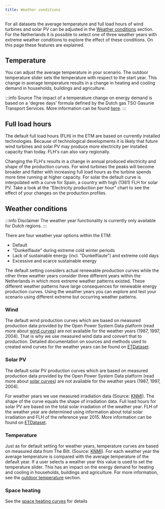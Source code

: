 ```yaml
---
title: Weather conditions
---
```


For all datasets the average temperature and full load hours of wind turbines and solar PV can be adjusted in the [Weather conditions](https://pro.energytransitionmodel.com/scenario/flexibility/flexibility_weather/temperature-and-full-load-hours) section. For the Netherlands it is possible to select one of three weather years with extreme weather conditions to explore the effect of these conditions. On this page these features are explained.

## Temperature

You can adjust the average temperature in your scenario. The outdoor temperature slider sets the temperature with respect to the start year. This change in average temperature results in a change in heating and cooling demand in households, buildings and agriculture.

:::info Source
The impact of a temperature change on energy demand is based on a 'degree days' formula defined by the Dutch gas TSO Gasunie Transport Services. More information can be found [here](outdoor-temperature.md).
:::

## Full load hours

The default full load hours (FLH) in the ETM are based on currently installed technologies. Because of technological developments it is likely that future wind turbines and solar PV may produce more electricity per installed capacity than today. FLH's can also vary regionally.

Changing the FLH's results in a change in annual produced electricity and shape of the production curves. For wind turbines the peaks will become broader and flatter with increasing full load hours as the turbine spends more time running at higher capacity. For solar the default curve is interpolated with a curve for Spain, a country with high (1361) FLH for solar PV. Take a look at the "Electricity production per hour" chart to see the effect of your changes on the production profiles.

## Weather conditions

:::info Disclaimer
The weather year functionality is currently only available for Dutch regions.
:::

There are four weather year options within the ETM:
- Default
- "Dunkelflaute" during extreme cold winter periods
- Lack of sustainable energy (incl. "Dunkelflaute") and extreme cold days
- Excessive and scarce sustainable energy

The default setting considers actual renewable production curves while the other three weather years consider three different years within the Netherlands in which more extreme weather patterns existed. These different weather patterns have large consequences for renewable energy production curves. Using the weather years you can explore and test your scenario using different extreme but occurring weather patterns. 

### Wind

The default wind production curves which are based on measured production data provided by the Open Power System Data platform (read more about [wind curves](https://github.com/quintel/etdataset-public/blob/master/curves/supply/wind/README.md)) are not available for the weather years (1987, 1997, 2004). That is why we use measured wind data and convert that to production. Detailed documentation on sources and methods used to created wind curves for the weather years can be found on
[ETDataset](https://github.com/quintel/etdataset-public/tree/master/curves/supply/wind/script/weather_years).

### Solar PV

The default solar PV production curves which are based on measured production data provided by the Open Power System Data platform (read more about [solar curves](https://github.com/quintel/etdataset-public/blob/master/curves/supply/solar/README.md)) are not available for the weather years (1987, 1997, 2004).

For weather years we use measured irradiation data (Source: [KNMI](https://dataplatform.knmi.nl/)). The shape of the curve equals the shape of irradiation data. Full load hours for solar PV are based on the total solar irradiation of the weather year. FLH of the weather year are determined using information about total solar irradiation and FLH of the reference year 2015. More information can be found on [ETDataset](https://github.com/quintel/etdataset/tree/master/curves/supply/solar/script/weather_years).

### Temperature
Just as for default setting for weather years, temperature curves are based on measured data from The Bilt. (Source: [KNMI](https://dataplatform.knmi.nl/)). For each weather year the average temperature is compared with the average temperature of the default year. If a user selects a weather year this value is used to set the temperature slider. This has an impact on the energy demand for heating and cooling in households, buildings and agriculture. For more information, see the [outdoor temperature](outdoor-temperature.md) section.

### Space heating

See the [space heating curves](https://github.com/quintel/etdataset-public/tree/master/curves/demand/households/space_heating) for details 
